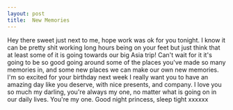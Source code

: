 ```yaml
---
layout: post
title:  New Memories
---
```

Hey there sweet just next to me, hope work was ok for you tonight. I know it can be pretty shit working long hours being on your feet but just think that at least some of it is going towards our big Asia trip! Can't wait for it it's going to be so good going around some of the places you've made so many memories in, and some new places we can make our own new memories. I'm so excited for your birthday next week I really want you to have an amazing day like you deserve, with nice presents, and company. I love you so much my darling, you're always my one, no matter what is going on in our daily lives. You're my one. Good night princess, sleep tight xxxxxx
